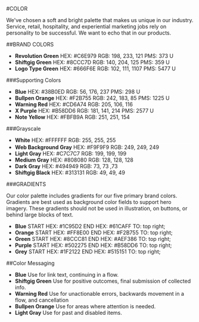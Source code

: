#COLOR

We've chosen a soft and bright palette that makes us unique in our industry. Service, retail, hospitality, and experiential marketing jobs rely on personality to be successful. We want to echo that in our products.

##BRAND COLORS

<section class="colors example">
	<article>
		<ul>
			<li class="block">
				<div class="colors-preview colors--neon-green"></div>
				<div class="colors-name"><strong>Revolution Green</strong>
					<span>HEX: #C6E979</span>
					<span>RGB: 198, 233, 121</span>
					<span>PMS: 373 U</span>
				</div>
			</li>
			<li class="block">
				<div class="colors-preview colors--green"></div>
				<div class="colors-name"><strong>Shiftgig Green</strong>
					<span>HEX: #8CCC7D</span>
					<span>RGB: 140, 204, 125</span>
					<span>PMS: 359 U</span>
				</div>
			</li>
			<li class="block">
				<div class="colors-preview colors--dark-green"></div>
				<div class="colors-name"><strong>Logo Type Green</strong>
					<span>HEX: #666F6E</span>
					<span>RGB: 102, 111, 1107</span>
					<span>PMS: 5477 U</span>
				</div>
			</li>
		</ul>
	</article>
</section>

###Supporting Colors

<section class="colors example">
	<article>
		<ul>
			<li class="block">
				<div class="colors-preview colors--blue"></div>
				<div class="colors-name"><strong>Blue</strong>
					<span>HEX: #38B0ED</span>
					<span>RGB: 56, 176, 237</span>
					<span>PMS: 298 U</span>
				</div>
			</li>
			<li class="block">
				<div class="colors-preview colors--orange"></div>
				<div class="colors-name"><strong>Bullpen Orange</strong>
					<span>HEX: #F2B755</span>
					<span>RGB: 242, 183, 85</span>
					<span>PMS: 1225 U</span>
				</div>
			</li>
			<li class="block">
				<div class="colors-preview colors--red"></div>
				<div class="colors-name"><strong>Warning Red</strong>
					<span>HEX: #CD6A74</span>
					<span>RGB: 205, 106, 116</span>
				</div>
			</li>
			<li class="block">
				<div class="colors-preview colors--purple"></div>
				<div class="colors-name"><strong>X Purple</strong>
					<span>HEX: #B58DD6</span>
					<span>RGB: 181, 141, 214</span>
					<span>PMS: 2577 U</span>
				</div>
			</li>
			<li class="block">
				<div class="colors-preview colors--yellow"></div>
				<div class="colors-name"><strong>Note Yellow</strong>
					<span>HEX: #FBFB9A</span>
					<span>RGB: 251, 251, 154</span>
				</div>
			</li>
		</ul>
	</article>
</section>

###Grayscale

<section class="colors example">
	<article>
		<ul>
			<li class="block">
				<div class="colors-preview colors--white"></div>
				<div class="colors-name"><strong>White</strong>
					<span>HEX: #FFFFFF</span>
					<span>RGB: 255, 255, 255</span>
				</div>
			</li>
			<li class="block">
				<div class="colors-preview colors--lightest-gray" style="border:1px solid white"></div>
				<div class="colors-name"><strong>Web Background Gray</strong>
					<span>HEX: #F9F9F9 </span>
					<span>RGB: 249, 249, 249 </span>        
				</div>
			</li>
			<li class="block">
				<div class="colors-preview colors--light-gray"></div>
				<div class="colors-name"><strong>Light Gray</strong>
					<span>HEX: #C7C7C7</span>
					<span>RGB: 199, 199, 199 </span>
				</div>
			</li>
			<li class="block">
				<div class="colors-preview colors--medium-gray"></div>
				<div class="colors-name"><strong>Medium Gray</strong>
					<span>HEX: #808080</span>
					<span>RGB: 128, 128, 128 </span>
				</div>
			</li>
			<li class="block">
				<div class="colors-preview colors--dark-gray"></div>
				<div class="colors-name"><strong>Dark Gray</strong>
					<span>HEX: #494949</span>
					<span>RGB: 73, 73 ,73 </span>
				</div>
			</li>
			<li class="block">
				<div class="colors-preview colors--shiftgig-black"></div>
				<div class="colors-name"><strong>Shiftgig Black</strong>
					<span>HEX: #313131</span>
					<span>RGB: 49, 49, 49 </span>
				</div>
			</li>
		</ul>
	</article>
</section>

###GRADIENTS

Our color palette includes gradients for our five primary brand colors. Gradients are best used as background color fields to support hero imagery. These gradients should not be used in illustration, on buttons, or behind large blocks of text.

<section class="colors example">
	<article>
		<ul>
			<li class="block">
			  <div class="colors-preview gradient--blue"></div>
				<div class="colors-name"><strong>Blue</strong>
					<span>START HEX: #1C95D2</span>
					<span>END HEX: #61CAFF</span>
					<span>TO: top right;</span>
				</div>
			</li>
			<li class="block">
			  <div class="colors-preview gradient--orange"></div>
				<div class="colors-name"><strong>Orange</strong>
					<span>START HEX: #FF8E00</span>
					<span>END HEX: #F2B755</span>
					<span>TO: top right;</span>
				</div>
			</li>
			<li class="block">
			  <div class="colors-preview gradient--green"></div>
				<div class="colors-name"><strong>Green</strong>
					<span>START HEX: #8CCC81</span>
					<span>END HEX: #AEF386</span>
					<span>TO: top right;</span>
				</div>
			</li>
			<li class="block">
			  <div class="colors-preview gradient--purple"></div>
				<div class="colors-name"><strong>Purple</strong>
					<span>START HEX: #502275</span>
					<span>END HEX: #B58DD6</span>
					<span>TO: top right;</span>
				</div>
			</li>
			<li class="block">
			  <div class="colors-preview gradient--grey"></div>
				<div class="colors-name"><strong>Grey</strong>
					<span>START HEX: #1F2122</span>
					<span>END HEX: #515151</span>
					<span>TO: top right;</span>
				</div>
			</li>
		</ul>
	</article>
</section>

##Color Messaging

<section class="colors example">
	<article>
		<ul>
			<li class="block">
				<div class="colors-preview colors--blue"></div>
				<div class="colors-name"><strong>Blue</strong>
					<span>Use for link text, continuing in a flow.</span>
				</div>
			</li>
            <li class="block">
				<div class="colors-preview colors--green"></div>
				<div class="colors-name"><strong>Shiftgig Green</strong>
					<span>Use for positive outcomes, final submission of collected info.</span>
				</div>
			</li>
			<li class="block">
				<div class="colors-preview colors--red"></div>
				<div class="colors-name"><strong>Warning Red</strong>
					<span>Use for unactionable errors, backwards movement in a flow, and cancellation</span>
				</div>
			</li>
			<li class="block">
				<div class="colors-preview colors--orange"></div>
				<div class="colors-name"><strong>Bullpen Orange</strong>
					<span>Use for areas where attention is needed.</span>
				</div>
			</li>
			<li class="block">
				<div class="colors-preview colors--light-gray"></div>
				<div class="colors-name"><strong>Light Gray</strong>
					<span>Use for past and disabled items.</span>
				</div>
			</li>
		</ul>
	</article>
</section>